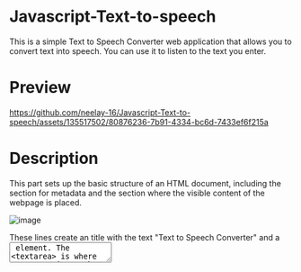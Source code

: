 # Javascript-Text-to-speech
This is a simple Text to Speech Converter web application that allows you to convert text into speech. You can use it to listen to the text you enter.

# Preview

https://github.com/neelay-16/Javascript-Text-to-speech/assets/135517502/80876236-7b91-4334-bc6d-7433ef6f215a

# Description 
This part sets up the basic structure of an HTML document, including the <head> section for metadata and the <body> section where the visible content of the webpage is placed.

![image](https://github.com/neelay-16/Javascript-Text-to-speech/assets/135517502/93747347-92d9-4e17-a185-18aae06bb75e)


These lines create an title with the text "Text to Speech Converter" and a <textarea> element. The <textarea> is where users can input the text they want to convert to speech. It has an id attribute of "textInput" that allows JavaScript to reference this element.


![image](https://github.com/neelay-16/Javascript-Text-to-speech/assets/135517502/41ffecae-a12e-4829-a8f1-519c342b3ae0)

This line creates a <button> element with the text "Submit" and an id attribute of "submitBtn." This button will trigger the text-to-speech conversion when clicked.

![image](https://github.com/neelay-16/Javascript-Text-to-speech/assets/135517502/e13a7dff-d74c-485d-beaa-c38a3a8ada80)


This script section contains JavaScript code that adds functionality to the HTML elements.

const submitBtn = document.getElementById("submitBtn"); and const textInput = document.getElementById("textInput"); retrieve references to the HTML elements with the specified IDs ("submitBtn" and "textInput"). These references allow JavaScript to interact with these elements.

submitBtn.addEventListener("click", () => { ... }); adds a click event listener to the "Submit" button. When the button is clicked, the code inside the curly braces { ... } will be executed.

Inside the event listener:

const text = textInput.value; retrieves the value entered in the text area and stores it in the text variable.

if (text) { ... } checks if there is any text entered by the user. If there is text (i.e., the text variable is not empty), the code inside the if block will execute.

const utterance = new SpeechSynthesisUtterance(text); creates a new SpeechSynthesisUtterance object, which represents the text to be spoken. The text variable contains the user's input.

window.speechSynthesis.speak(utterance); uses the Web Speech API to speak the text represented by the utterance object. This will make the browser convert the text to speech and play it.

![image](https://github.com/neelay-16/Javascript-Text-to-speech/assets/135517502/2362dbd2-c856-4eae-903f-3be9cf3cbada)

